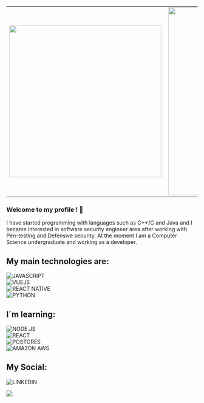 <center>
<table>
    <tr>
        <td><img width="400px" align="left" src="https://github-readme-stats.vercel.app/api/top-langs/?username=Lavarda&hide=html&layout=compact&theme=buefy&count_private=true" /></td>
        <td><img width="495px" align="left" src="https://github-readme-stats.vercel.app/api?username=Lavarda&theme=buefy&count_private=true"/></td>
    </tr>   
</table>
</center> 

### Welcome to my profile ! 👋

I have started programming with languages such as C++/C and Java and I became interested in software security engineer area after working with Pen-testing and Defensive security. At the moment I am a Computer Science undergraduate and working as a developer. 
<br>

## My main technologies are:
![JAVASCRIPT](https://img.shields.io/badge/javascript%20-%23323330.svg?&style=for-the-badge&logo=javascript&logoColor=%23F7DF1E)<br>
![VUEJS](https://img.shields.io/badge/vuejs%20-%2335495e.svg?&style=for-the-badge&logo=vue.js&logoColor=%234FC08D)<br>
![REACT NATIVE](https://img.shields.io/badge/react_native%20-%2320232a.svg?&style=for-the-badge&logo=react&logoColor=%2361DAFB)<br>
![PYTHON](https://img.shields.io/badge/python%20-%2314354C.svg?&style=for-the-badge&logo=python&logoColor=white)<br>

## I´m learning:

![NODE.JS](https://img.shields.io/badge/node.js%20-%2343853D.svg?&style=for-the-badge&logo=node.js&logoColor=white)<br>
![REACT](https://img.shields.io/badge/react%20-%2320232a.svg?&style=for-the-badge&logo=react&logoColor=%2361DAFB)<br>
![POSTGRES](https://img.shields.io/badge/postgres-%23316192.svg?&style=for-the-badge&logo=postgresql&logoColor=white)<br>
![AMAZON AWS](https://img.shields.io/badge/Amazon%20AWS-%23232F3E?logo=amazon-aws&logoColor=white&style=for-the-badge)<br>

## My Social:

![[LINKEDIN](https://img.shields.io/badge/-Linkedin-blue?style=flat-square&logo=Linkedin&logoColor=white&link=https://www.linkedin.com/in/vitor-lavarda-00a776177/)](https://www.linkedin.com/in/vitor-lavarda-00a776177/)<br>


![](https://komarev.com/ghpvc/?username=Lavarda&color=blue&style=flat)

